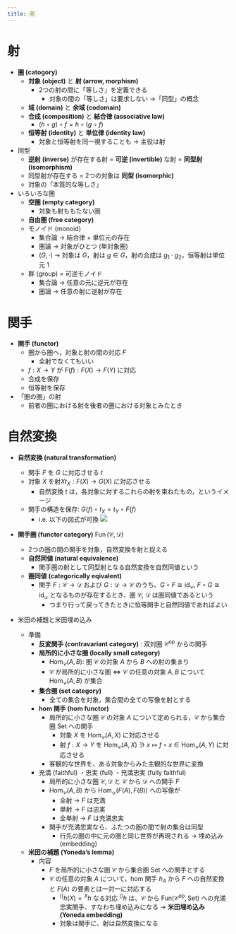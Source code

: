 ```yaml
---
title: 圏
---
```


# 射

- **圏 (catogory)**
    - **対象 (object)** と **射 (arrow, morphism)**
        - 2つの射の間に「等しさ」を定義できる
            - 対象の間の「等しさ」は要求しない →「同型」の概念
    - **域 (domain)** と **余域 (codomain)**
    - **合成 (composition)** と **結合律 (associative law)**
        - $(h\circ g)\circ f=h\circ(g\circ f)$
    - **恒等射 (identity)** と **単位律 (identity law)**
        - 対象と恒等射を同一視することも → 主役は射
- 同型
    - **逆射 (inverse)** が存在する射 = **可逆 (invertible)** な射 = **同型射 (isomorphism)**
    - 同型射が存在する = 2つの対象は **同型 (isomorphic)**
    - 対象の「本質的な等しさ」
- いろいろな圏
    - **空圏 (empty category)**
        - 対象も射ももたない圏
    - **自由圏 (free category)**
    - モノイド (monoid)
        - 集合論 → 結合律 + 単位元の存在
        - 圏論 → 対象がひとつ (単対象圏)
        - $(G,\cdot)$ → 対象は $G$，射は $g\in G$，射の合成は $g_1\cdot g_2$，恒等射は単位元 $1$
    - 群 (group) = 可逆モノイド
        - 集合論 → 任意の元に逆元が存在
        - 圏論 → 任意の射に逆射が存在

# 関手

- **関手 (functor)**
    - 圏から圏へ，対象と射の間の対応 $F$
        - 全射でなくてもいい
    - $f:X\to Y$ が $F(f):F(X)\to F(Y)$ に対応
    - 合成を保存
    - 恒等射を保存
- 「圏の圏」の射
    - 前者の圏における射を後者の圏における対象とみたとき

# 自然変換

- **自然変換 (natural transformation)**
    - 関手 $F$ を $G$ に対応させる $t$
    - 対象 $X$ を射$X$$t_X:F(X)\to G(X)$ に対応させる
      - 自然変換 $t$ は，各対象に対するこれらの射を束ねたもの，というイメージ
    - 関手の構造を保存: $G(f)\circ t_X=t_Y\circ F(f)$
      - i.e. 以下の図式が可換
        ![](https://cdn-ak.f.st-hatena.com/images/fotolife/t/tobita_yoshiki/20210526/20210526184446.png)
            
- **関手圏 (functor category)** $\operatorname{Fun}(\mathcal{C},\mathcal{D})$
    - 2つの圏の間の関手を対象，自然変換を射と捉える
    - **自然同値 (natural equivalence)**
        - 関手圏の射として同型射となる自然変換を自然同値という
    - **圏同値 (categorically eqivalent)**
        - 関手 $F:\mathcal{C}\to\mathcal{D}$ および $G:\mathcal{D}\to\mathcal{C}$ のうち、$G\circ F\cong\operatorname{id}_\mathcal{C},\ F\circ G\cong\operatorname{id}_\mathcal{D}$ となるものが存在するとき、圏 $\mathcal{C},\ \mathcal{D}$ は圏同値であるという
            - つまり行って戻ってきたときに恒等関手と自然同値であればよい
- 米田の補題と米田埋め込み
    - 準備
        - **反変関手 (contravariant category)** : 双対圏 $\mathcal{C}^{\mathrm{op}}$ からの関手
        - **局所的に小さな圏 (locally small category)**
            - $\mathrm{Hom}_{\mathcal{C}}(A,B)$: 圏 $\mathcal{C}$ の対象 $A$ から $B$ への射の集まり
            - $\mathcal{C}$ が局所的に小さな圏 $\iff$ $\mathcal{C}$ の任意の対象 $A,B$ について $\mathrm{Hom}_{\mathcal{C}}(A,B)$ が集合
        - **集合圏 (set category)**
            - 全ての集合を対象，集合間の全ての写像を射とする
        - **hom 関手 (hom functor)**
            - 局所的に小さな圏 $\mathcal{C}$ の対象 $A$ について定められる，$\mathcal{C}$ から集合圏 $\mathrm{Set}$ への関手
                - 対象 $X$ を $\mathrm{Hom}_{\mathcal{C}}(A,X)$ に対応させる
                - 射 $f:X\to Y$ を $\mathrm{Hom}_{\mathcal{C}}(A,X)\ni x\mapsto f\circ x\in\mathrm{Hom}_{\mathcal{C}}(A,Y)$ に対応させる
            - 客観的な世界を、ある対象からみた主観的な世界に変換
        - 充満 (faithful) ・忠実 (full) ・充満忠実 (fully faithful)
            - 局所的に小さな圏 $\mathcal{C,D}$ と $\mathcal{C}$ から $\mathcal{D}$ への関手 $F$
            - $\mathrm{Hom}_{\mathcal{C}}(A,B)$ から $\mathrm{Hom}_{\mathcal{D}}(F(A),F(B))$ への写像が
                - 全射 $\longrightarrow$ $F$ は充満
                - 単射 $\longrightarrow$ $F$ は忠実
                - 全単射 $\longrightarrow$ $F$ は充満忠実
            - 関手が充満忠実なら、ふたつの圏の間で射の集合は同型
                - 行先の圏の中に元の圏と同じ世界が再現される → 埋め込み (embedding)
    - **米田の補題 (Yoneda’s lemma)**
        - 内容
            - $F$ を局所的に小さな圏 $\mathcal{C}$ から集合圏 $\mathrm{Set}$ への関手とする
            - $\mathcal{C}$ の任意の対象 $A$ について，hom 関手 $h_A$ から $F$ への自然変換と $F(A)$ の要素とは一対一に対応する
                - $^{()}h(X)={^Xh}$ なる対応 $^{()}h$ は、$\mathcal{C}$ から $\mathrm{Fun}(\mathcal{C}^{\mathrm{op}},\mathrm{Set})$ への充満忠実関手、すなわち埋め込みになる → **米田埋め込み (Yoneda embedding)**
                - 対象は関手に、射は自然変換になる
